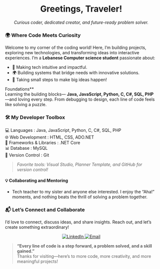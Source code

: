<h1 align="center">Greetings, Traveler! </h1>

<p align="center">
  <i>Curious coder, dedicated creator, and future-ready problem solver.</i>
</p>



### 🌍 **Where Code Meets Curiosity**

Welcome to my corner of the coding world! Here, I’m building projects, exploring new technologies, and transforming ideas into interactive experiences. I’m a **Lebanese Computer science student** passionate about:

- 🌱 Making tech intuitive and impactful.
- 🌍 Building systems that bridge needs with innovative solutions.
- 🎉 Taking small steps to make big ideas happen!



 Foundations**  
Learning the building blocks— **Java, JavaScript, Python, C, C#, SQL, PHP**—and loving every step. From debugging to design, each line of code feels like solving a puzzle.



### 🛠️ **My Developer Toolbox**
💻 Languages : Java, JavaScript, Python, C, C#, SQL, PHP<br> 
 🌐 Web Development : HTML, CSS, ADO.NET<br> 
 🔧 Frameworks & Libraries : .NET Core <br>
 📊 Database :  MySQL   <br>
 🔄 Version Control : Git<br>

 

> *Favorite tools: Visual Studio, Planner Template, and GitHub for version control!*


#### **💡 Collaborating and Mentoring**
- Tech teacher to my sister and anyone else interested. I enjoy the “Aha!” moments, and nothing beats the thrill of solving a problem together.






### 📬 **Let’s Connect and Collaborate**

I’d love to connect, discuss ideas, and share insights. Reach out, and let’s create something extraordinary!

<p align="center">
  <a href="https://www.linkedin.com/in/fatima-hamdouch-2a812b304?utm_source=share&utm_campaign=share_via&utm_content=profile&utm_medium=android_app">
    <img src="https://img.shields.io/badge/LinkedIn-Let's Connect-blue?style=for-the-badge&logo=linkedin" alt="LinkedIn">
  </a>
  <a href="mailto:hamdouchfatima168@gmail.com">
    <img src="https://img.shields.io/badge/Email-Say Hello!-red?style=for-the-badge&logo=gmail" alt="Email">
  </a>
</p>



> **“Every line of code is a step forward, a problem solved, and a skill gained.”**  
> Thanks for visiting—here’s to more code, more creativity, and more meaningful projects! 


<!---
Fatima-Hamdoush/Fatima-Hamdoush is a ✨ special ✨ repository because its `README.md` (this file) appears on your GitHub profile.
You can click the Preview link to take a look at your changes.
--->
